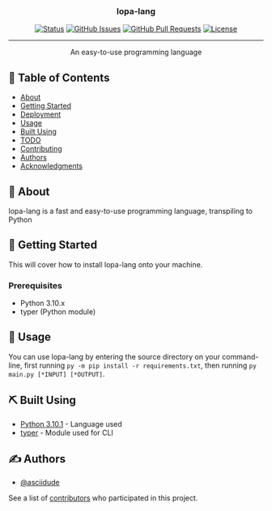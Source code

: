<h3 align="center">lopa-lang</h3>

<div align="center">

[![Status](https://img.shields.io/badge/status-active-success.svg)]()
[![GitHub Issues](https://img.shields.io/github/issues/asciidude/lopa-lang.svg)](https://github.com/asciidude/lopa-lang/issues)
[![GitHub Pull Requests](https://img.shields.io/github/issues-pr/asciidude/lopa-lang.svg)](https://github.com/asciidude/lopa-lang/pulls)
[![License](https://img.shields.io/badge/license-MIT-blue.svg)](/LICENSE)

</div>

---

<p align="center"> An easy-to-use programming language
    <br> 
</p>

## 📝 Table of Contents

- [About](#about)
- [Getting Started](#getting_started)
- [Deployment](#deployment)
- [Usage](#usage)
- [Built Using](#built_using)
- [TODO](../TODO.md)
- [Contributing](../CONTRIBUTING.md)
- [Authors](#authors)
- [Acknowledgments](#acknowledgement)

## 🧐 About <a name = "about"></a>

lopa-lang is a fast and easy-to-use programming language, transpiling to Python

## 🏁 Getting Started <a name = "getting_started"></a>

This will cover how to install lopa-lang onto your machine.

### Prerequisites

* Python 3.10.x
* typer (Python module)

## 🎈 Usage <a name="usage"></a>

You can use lopa-lang by entering the source directory on your command-line, first running `py -m pip install -r requirements.txt`, then running `py main.py [*INPUT] [*OUTPUT]`.

## ⛏️ Built Using <a name = "built_using"></a>

- [Python 3.10.1](https://www.python.org/) - Language used
- [typer](https://pypi.org/project/typer/) - Module used for CLI

## ✍️ Authors <a name = "authors"></a>

- [@asciidude](https://github.com/asciidude)

See a list of [contributors](https://github.com/asciidude/lopa-lang/graphs/contributors) who participated in this project.